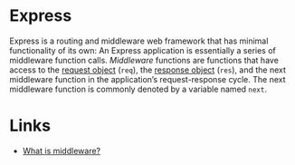 # Express
Express is a routing and middleware web framework that has minimal functionality of its own: An Express application is essentially a series of middleware function calls.
_Middleware_ functions are functions that have access to the [request object](https://expressjs.com/en/4x/api.html#req) (`req`), the [response object](https://expressjs.com/en/4x/api.html#res) (`res`), and the next middleware function in the application’s request-response cycle. The next middleware function is commonly denoted by a variable named `next`.

# Links
- [What is middleware?](https://www.redhat.com/en/topics/middleware/what-is-middleware)
